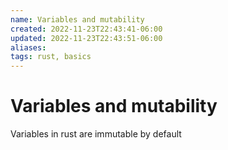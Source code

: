 ```yaml
---
name: Variables and mutability
created: 2022-11-23T22:43:41-06:00
updated: 2022-11-23T22:43:51-06:00
aliases: 
tags: rust, basics
---
```

# Variables and mutability

Variables in rust are immutable by default